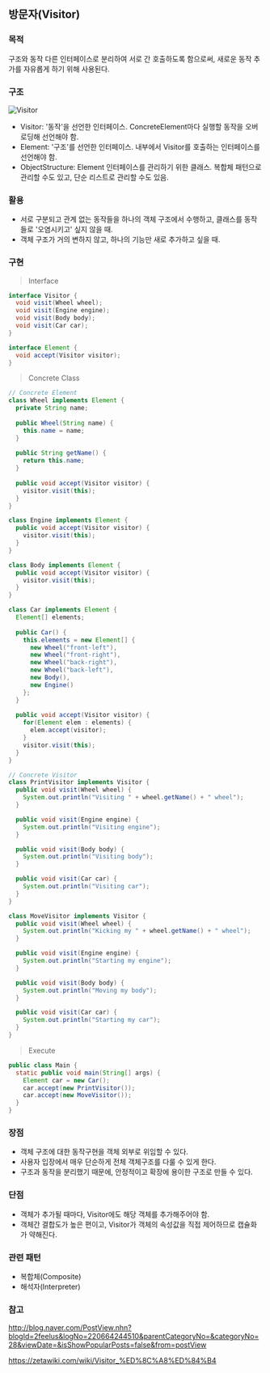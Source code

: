 ## 방문자(Visitor)

### 목적

구조와 동작 다른 인터페이스로 분리하여 서로 간 호출하도록 함으로써, 새로운 동작 추가를 자유롭게 하기 위해 사용된다.

### 구조

![Visitor](https://www.baeldung.com/wp-content/uploads/2018/06/Visitor-UML.png)

* Visitor: '동작'을 선언한 인터페이스. ConcreteElement마다 실행할 동작을 오버로딩해 선언해야 함.
* Element: '구조'를 선언한 인터페이스. 내부에서 Visitor를 호출하는 인터페이스를 선언해야 함.
* ObjectStructure: Element 인터페이스를 관리하기 위한 클래스. 복합체 패턴으로 관리할 수도 있고, 단순 리스트로 관리할 수도 있음.

### 활용

* 서로 구분되고 관계 없는 동작들을 하나의 객체 구조에서 수행하고, 클래스를 동작들로 '오염시키고' 싶지 않을 때.
* 객체 구조가 거의 변하지 않고, 하나의 기능만 새로 추가하고 싶을 때.

### 구현

> Interface

```java
interface Visitor {
  void visit(Wheel wheel);
  void visit(Engine engine);
  void visit(Body body);
  void visit(Car car);
}

interface Element {
  void accept(Visitor visitor);
}
```

> Concrete Class

```java
// Concrete Element
class Wheel implements Element {
  private String name;
  
  public Wheel(String name) {
    this.name = name;
  }
  
  public String getName() {
    return this.name;
  }
  
  public void accept(Visitor visitor) {
    visitor.visit(this);
  }
}

class Engine implements Element {
  public void accept(Visitor visitor) {
    visitor.visit(this);
  }
}

class Body implements Element {
  public void accept(Visitor visitor) {
    visitor.visit(this);
  }
}

class Car implements Element {
  Element[] elements;
  
  public Car() {
    this.elements = new Element[] { 
      new Wheel("front-left"),
      new Wheel("front-right"),
      new Wheel("back-right"),
      new Wheel("back-left"),
      new Body(),
      new Engine()
    };
  }
  
  public void accept(Visitor visitor) {
    for(Element elem : elements) {
      elem.accept(visitor);
    }
    visitor.visit(this);
  }
}
```

```java
// Concrete Visitor
class PrintVisitor implements Visitor {
  public void visit(Wheel wheel) {      
    System.out.println("Visiting " + wheel.getName() + " wheel");
  }

  public void visit(Engine engine) {
    System.out.println("Visiting engine");
  }

  public void visit(Body body) {
    System.out.println("Visiting body");
  }

  public void visit(Car car) {      
    System.out.println("Visiting car");
  }
}

class MoveVisitor implements Visitor {
  public void visit(Wheel wheel) {
    System.out.println("Kicking my " + wheel.getName() + " wheel");
  }

  public void visit(Engine engine) {
    System.out.println("Starting my engine");
  }

  public void visit(Body body) {
    System.out.println("Moving my body");
  }

  public void visit(Car car) {
    System.out.println("Starting my car");
  }
}
```

> Execute

```java
public class Main {
  static public void main(String[] args) {
    Element car = new Car();
    car.accept(new PrintVisitor());
    car.accept(new MoveVisitor());
  }
}
```

### 장점

* 객체 구조에 대한 동작구현을 객체 외부로 위임할 수 있다.
* 사용자 입장에서 매우 단순하게 전체 객체구조를 다룰 수 있게 한다.
* 구조과 동작을 분리했기 때문에, 안정적이고 확장에 용이한 구조로 만들 수 있다.

### 단점

* 객체가 추가될 때마다, Visitor에도 해당 객체를 추가해주어야 함.
* 객체간 결합도가 높은 편이고, Visitor가 객체의 속성값을 직접 제어하므로 캡슐화가 약해진다.

### 관련 패턴

* 복합체(Composite)
* 해석자(Interpreter)

### 참고

<http://blog.naver.com/PostView.nhn?blogId=2feelus&logNo=220664244510&parentCategoryNo=&categoryNo=28&viewDate=&isShowPopularPosts=false&from=postView>

<https://zetawiki.com/wiki/Visitor_%ED%8C%A8%ED%84%B4>
